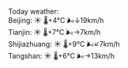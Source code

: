 Today weather:  
Beijing: ☀️   🌡️+4°C 🌬️↓19km/h  
Tianjin: ☀️   🌡️+7°C 🌬️→7km/h  
Shijiazhuang: ☀️   🌡️+9°C 🌬️↙7km/h  
Tangshan: ☀️   🌡️+6°C 🌬️→13km/h  
